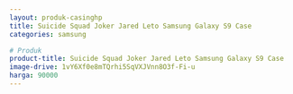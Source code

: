 ```yaml
---
layout: produk-casinghp
title: Suicide Squad Joker Jared Leto Samsung Galaxy S9 Case
categories: samsung

# Produk
product-title: Suicide Squad Joker Jared Leto Samsung Galaxy S9 Case
image-drive: 1vY6Xf0e8mTQrhi5SqVXJVnn8O3f-Fi-u
harga: 90000
---
```

